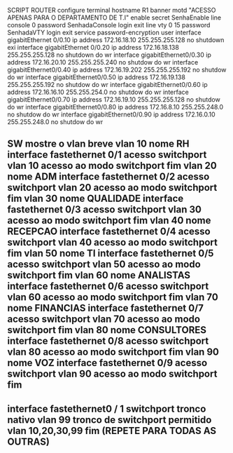 SCRIPT ROUTER
configure terminal
hostname R1
banner motd "ACESSO APENAS PARA O DEPARTAMENTO DE T.I"
enable secret SenhaEnable
line console 0
password SenhadaConsole
login
exit
line vty 0 15
password SenhadaVTY
login
exit
service password-encryption
user
interface gigabitEthernet 0/0.10 
ip address 172.16.18.10 255.255.255.128
no shutdown
exi
interface gigabitEthernet 0/0.20
ip address 172.16.18.138 255.255.255.128
no shutdown
do wr 
interface gigabitEthernet0/0.30 
ip address 172.16.20.10 255.255.255.240
no shutdow
do wr
interface gigabitEthernet0/0.40 
ip address 172.16.19.202 255.255.255.192
no shutdow
do wr
interface gigabitEthernet0/0.50
ip address 172.16.19.138 255.255.255.192
no shutdow
do wr
interface gigabitEthernet0/0.60 
ip address 172.16.16.10 255.255.254.0
no shutdow
do wr
interface gigabitEthernet0/0.70
ip address 172.16.19.10 255.255.255.128
no shutdow
do wr
interface gigabitEthernet0/0.80
ip address 172.16.8.10 255.255.248.0
no shutdow
do wr
interface gigabitEthernet0/0.90 
ip address 172.16.0.10 255.255.248.0
no shutdow
do wr


SW
mostre o vlan breve
vlan 10
nome RH
interface fastethernet 0/1
acesso switchport vlan 10
acesso ao modo switchport
fim
vlan 20
nome ADM
interface fastethernet 0/2
acesso switchport vlan 20
acesso ao modo switchport
fim
vlan 30
nome QUALIDADE
interface fastethernet 0/3
acesso switchport vlan 30
acesso ao modo switchport
fim
vlan 40
nome RECEPCAO
interface fastethernet 0/4
acesso switchport vlan 40
acesso ao modo switchport
fim
vlan 50
nome TI
interface fastethernet 0/5
acesso switchport vlan 50
acesso ao modo switchport
fim
vlan 60
nome ANALISTAS
interface fastethernet 0/6
acesso switchport vlan 60
acesso ao modo switchport
fim
vlan 70
nome FINANCIAS
interface fastethernet 0/7
acesso switchport vlan 70
acesso ao modo switchport
fim
vlan 80
nome CONSULTORES
interface fastethernet 0/8
acesso switchport vlan 80
acesso ao modo switchport
fim
vlan 90
nome VOZ
interface fastethernet 0/9
acesso switchport vlan 90
acesso ao modo switchport
fim
-----------------------------------
interface fastethernet0 / 1
switchport tronco nativo vlan 99
tronco de switchport permitido vlan 10,20,30,99
fim
(REPETE PARA TODAS AS OUTRAS)
-----------------------------------
